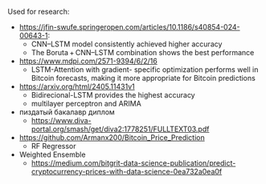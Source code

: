 Used for research:

- https://jfin-swufe.springeropen.com/articles/10.1186/s40854-024-00643-1:
  - CNN–LSTM model consistently achieved higher accuracy
  - The Boruta + CNN–LSTM combination shows the best performance
- https://www.mdpi.com/2571-9394/6/2/16
  - LSTM-Attention with gradient- specific optimization performs well in Bitcoin forecasts, making it more appropriate for Bitcoin predictions
- https://arxiv.org/html/2405.11431v1
  - Bidirecional-LSTM provides the highest accuracy
  - multilayer perceptron and ARIMA
- пиздатый бакалавр диплом
  - https://www.diva-portal.org/smash/get/diva2:1778251/FULLTEXT03.pdf
- https://github.com/Armanx200/Bitcoin_Price_Prediction
  - RF Regressor
- Weighted Ensemble
  - https://medium.com/bitgrit-data-science-publication/predict-cryptocurrency-prices-with-data-science-0ea732a0ea0f